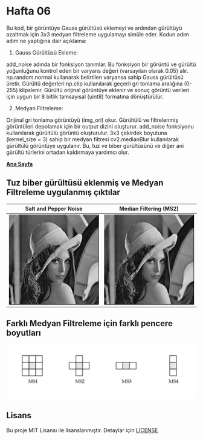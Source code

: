 # Hafta 06

Bu kod, bir görüntüye Gauss gürültüsü eklemeyi ve ardından gürültüyü azaltmak için 3x3 medyan filtreleme uygulamayı simüle eder. Kodun adım adım ne yaptığına dair açıklama:

1. Gauss Gürültüsü Ekleme:

add_noise adında bir fonksiyon tanımlar. Bu fonksiyon bir görüntü ve gürültü yoğunluğunu kontrol eden bir varyans değeri (varsayılan olarak 0.05) alır.
np.random.normal kullanarak belirtilen varyansa sahip Gauss gürültüsü üretir.
Gürültü değerleri np.clip kullanılarak geçerli gri tonlama aralığına (0-255) klipslenir.
Gürültü orijinal görüntüye eklenir ve sonuç görüntü verileri için uygun bir 8 bitlik tamsayısal (uint8) formatına dönüştürülür.

2. Medyan Filtreleme:

Orijinal gri tonlama görüntüyü (img_ori) okur.
Gürültülü ve filtrelenmiş görüntüleri depolamak için bir output dizini oluşturur.
add_noise fonksiyonu kullanılarak gürültülü görüntü oluşturulur.
3x3 çekirdek boyutuna (kernel_size = 3) sahip bir medyan filtresi cv2.medianBlur kullanılarak gürültülü görüntüye uygulanır. Bu, tuz ve biber gürültüsünü ve diğer ani gürültü türlerini ortadan kaldırmaya yardımcı olur.

**[Ana Sayfa](..)**

## Tuz biber gürültüsü eklenmiş ve Medyan Filtreleme uygulanmış çıktılar

| Salt and Pepper Noise            | Median Filtering (MS2)                 |
| -------------------------------- | -------------------------------------- |
| ![Noisy image](output/noisy.bmp) | ![Filtered image](output/filtered.bmp) |

## Farklı Medyan Filtreleme için farklı pencere boyutları

![Window sizes](image/filter_size.png)

## Lisans

Bu proje MIT Lisansı ile lisanslanmıştır. Detaylar için [LICENSE](LICENSE)
